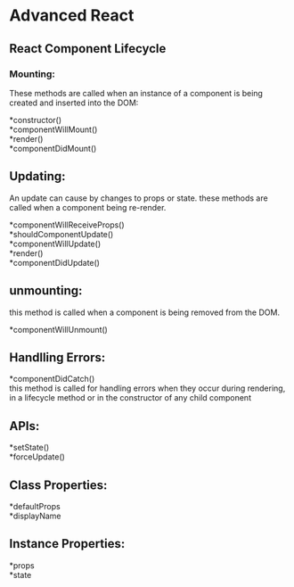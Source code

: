 <h1>Advanced React</h1>


<h2>React Component Lifecycle</h2>

<h3>Mounting:</h3>
<p> These methods are called when an instance of a component is being created and inserted into the DOM: </p>
*constructor()
<br>
*componentWillMount()
<br>
*render()
<br>
*componentDidMount()
<br>

<h2>Updating:</h2>
<p> An update can cause by changes to props or state. these methods are called when a component being re-render. </p>
*componentWillReceiveProps()
<br>
*shouldComponentUpdate()
<br>
*componentWillUpdate()
<br>
*render()
<br>
*componentDidUpdate()
<br>

<h2>unmounting:</h2>
<p> this method is called when a component is being removed from the DOM. </p>
*componentWillUnmount()
<br>

<h2>Handlling Errors: </h2>
 *componentDidCatch()
 <br>
 this method is called for handling errors when they occur during rendering, in a lifecycle method or in the constructor of any child component
 <br>

<h2>APIs:</h2>
 *setState()
 <br>
 *forceUpdate()
 <br>

<h2>Class Properties:</h2>
*defaultProps
<br>
*displayName
<br>

<h2>Instance Properties:</h2>
 *props
 <br>
 *state
 <br>
